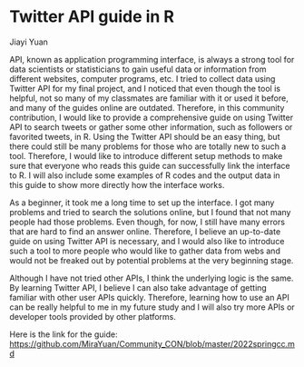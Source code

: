 # Twitter API guide in R

Jiayi Yuan



API, known as application programming interface, is always a strong tool for data scientists or statisticians to gain useful data or information from different websites, computer programs, etc. I tried to collect data using Twitter API for my final project, and I noticed that even though the tool is helpful, not so many of my classmates are familiar with it or used it before, and many of the guides online are outdated. Therefore, in this community contribution, I would like to provide a comprehensive guide on using Twitter API to search tweets or gather some other information, such as followers or favorited tweets, in R. Using the Twitter API should be an easy thing, but there could still be many problems for those who are totally new to such a tool. Therefore, I would like to introduce different setup methods to make sure that everyone who reads this guide can successfully link the interface to R. I will also include some examples of R codes and the output data in this guide to show more directly how the interface works.

As a beginner, it took me a long time to set up the interface. I got many problems and tried to search the solutions online, but I found that not many people had those problems. Even though, for now, I still have many errors that are hard to find an answer online. Therefore, I believe an up-to-date guide on using Twitter API is necessary, and I would also like to introduce such a tool to more people who would like to gather data from webs and would not be freaked out by potential problems at the very beginning stage.

Although I have not tried other APIs, I think the underlying logic is the same. By learning Twitter API, I believe I can also take advantage of getting familiar with other user APIs quickly. Therefore, learning how to use an API can be really helpful to me in my future study and I will also try more APIs or developer tools provided by other platforms.

Here is the link for the guide:
https://github.com/MiraYuan/Community_CON/blob/master/2022springcc.md
